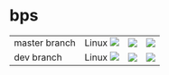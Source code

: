 # bps

<table>
    <tr>
        <td>
            master branch
        </td>
        <td>
            Linux <a href="https://travis-ci.org/lysevi/bps"><img src="https://travis-ci.org/lysevi/bps.svg?branch=master"></a>
        </td>
        <td>
            <a href="https://coveralls.io/github/lysevi/bps?branch=master"><img src="https://coveralls.io/repos/github/lysevi/bps/badge.svg?branch=master"></a>
        </td>
        <td>
            <a href="https://codecov.io/gh/lysevi/bps"><img src="https://codecov.io/gh/lysevi/bps/branch/master/graph/badge.svg"></a>
        </td>
    </tr>
    <tr>
        <td>
            dev branch
        </td>
        <td>
            Linux <a href="https://travis-ci.org/lysevi/bps"><img src="https://travis-ci.org/lysevi/bps.svg?branch=dev"></a>
        </td>
        <td>
            <a href="https://coveralls.io/github/lysevi/bps?branch=dev"><img src="https://coveralls.io/repos/github/lysevi/bps/badge.svg?branch=dev"></a>
        </td>
        <td>
            <a href="https://codecov.io/gh/lysevi/bps"><img src="https://codecov.io/gh/lysevi/bps/branch/dev/graph/badge.svg"></a>
        </td>
    </tr>
</table>
</b>
